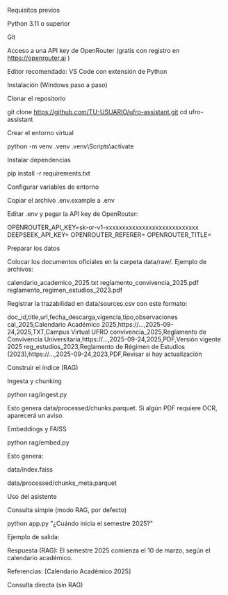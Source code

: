 Requisitos previos

Python 3.11 o superior

Git

Acceso a una API key de OpenRouter (gratis con registro en https://openrouter.ai
)

Editor recomendado: VS Code con extensión de Python

Instalación (Windows paso a paso)

Clonar el repositorio

git clone https://github.com/TU-USUARIO/ufro-assistant.git
cd ufro-assistant


Crear el entorno virtual

python -m venv .venv
.venv\Scripts\activate


Instalar dependencias

pip install -r requirements.txt


Configurar variables de entorno

Copiar el archivo .env.example a .env

Editar .env y pegar la API key de OpenRouter:

OPENROUTER_API_KEY=sk-or-v1-xxxxxxxxxxxxxxxxxxxxxxxxxxxx
DEEPSEEK_API_KEY=
OPENROUTER_REFERER=
OPENROUTER_TITLE=

Preparar los datos

Colocar los documentos oficiales en la carpeta data/raw/.
Ejemplo de archivos:

calendario_academico_2025.txt
reglamento_convivencia_2025.pdf
reglamento_regimen_estudios_2023.pdf


Registrar la trazabilidad en data/sources.csv con este formato:

doc_id,title,url,fecha_descarga,vigencia,tipo,observaciones
cal_2025,Calendario Académico 2025,https://...,2025-09-24,2025,TXT,Campus Virtual UFRO
convivencia_2025,Reglamento de Convivencia Universitaria,https://...,2025-09-24,2025,PDF,Versión vigente 2025
reg_estudios_2023,Reglamento de Régimen de Estudios (2023),https://...,2025-09-24,2023,PDF,Revisar si hay actualización

Construir el índice (RAG)

Ingesta y chunking

python rag/ingest.py


Esto genera data/processed/chunks.parquet.
Si algún PDF requiere OCR, aparecerá un aviso.

Embeddings y FAISS

python rag/embed.py


Esto genera:

data/index.faiss

data/processed/chunks_meta.parquet

Uso del asistente

Consulta simple (modo RAG, por defecto)

python app.py "¿Cuándo inicia el semestre 2025?"


Ejemplo de salida:

Respuesta (RAG):
El semestre 2025 comienza el 10 de marzo, según el calendario académico.

Referencias:
[Calendario Académico 2025]


Consulta directa (sin RAG)